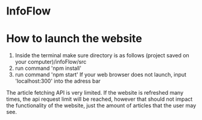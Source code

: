 # InfoFlow

# How to launch the website
1. Inside the terminal make sure directory is as follows (project saved on your computer)/infoFlow/src
2. run command 'npm install'
3. run command 'npm start'
If your web browser does not launch, input 'localhost:300' into the adress bar

The article fetching API is very limited. If the website is refreshed many times, the api request limit will be reached, however that should not impact the functionality of the website, just the amount of articles that the user may see. 